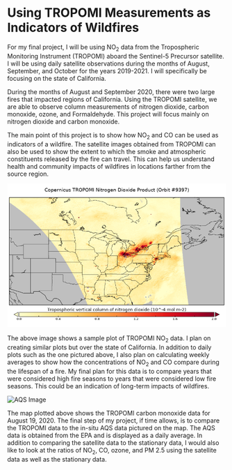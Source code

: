 # Using TROPOMI Measurements as Indicators of Wildfires

For my final project, I will be using NO<sub>2</sub> data from the Tropospheric Monitoring Instrument (TROPOMI) aboard the Sentinel-5 Precursor satellite.
I will be using daily satellite observations during the months of August, September, and October for the years 2019-2021. I will specifically be focusing
on the state of California.

During the months of August and September 2020, there were two large fires that impacted regions of California. Using the TROPOMI satellite, we are able to
observe column measurements of nitrogen dioxide, carbon monoxide, ozone, and Formaldehyde. This project will focus mainly on nitrogen dioxide and carbon
monoxide.

The main point of this project is to show how NO<sub>2</sub> and CO can be used as indicators of a wildfire. The satellite images obtained from TROPOMI can also be used to show the extent to which the smoke and atmospheric constituents released by the fire can travel. This can help us understand health and community impacts of wildfires in locations farther from the source region.

![Sample Image](NO2_TROPOMI.png)

The above image shows a sample plot of TROPOMI NO<sub>2</sub> data. I plan on creating similar plots but over the state of California. In addition to daily plots such as the one pictured above, I also plan on calculating weekly averages to show how the concentrations of NO<sub>2</sub> and CO compare during the lifespan of a fire. My final plan for this data is to compare years that were considered high fire seasons to years that were considered low fire seasons. This could be an indication of long-term impacts of wildfires.

![AQS Image](20200819.png)

The map plotted above shows the TROPOMI carbon monoxide data for August 19, 2020. The final step of my project, if time allows, is to compare the TROPOMI data to the in-situ AQS data pictured on the map. The AQS data is obtained from the EPA and is displayed as a daily average. In addition to comparing the satellite data to the stationary data, I would also like to look at the ratios of NO<sub>2</sub>, CO, ozone, and PM 2.5 using the satellite data as well as the stationary data.
